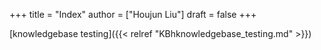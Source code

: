 +++
title = "Index"
author = ["Houjun Liu"]
draft = false
+++

[knowledgebase testing]({{< relref "KBhknowledgebase_testing.md" >}})